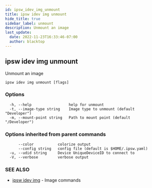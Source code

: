 ```yaml
---
id: ipsw_idev_img_unmount
title: ipsw idev img unmount
hide_title: true
sidebar_label: unmount
description: Unmount an image
last_update:
  date: 2022-11-23T16:33:46-07:00
  author: blacktop
---
```

## ipsw idev img unmount

Unmount an image

```
ipsw idev img unmount [flags]
```

### Options

```
  -h, --help                 help for unmount
  -t, --image-type string    Image type to unmount (default "Developer")
  -m, --mount-point string   Path to mount point (default "/Developer")
```

### Options inherited from parent commands

```
      --color           colorize output
      --config string   config file (default is $HOME/.ipsw.yaml)
  -u, --udid string     Device UniqueDeviceID to connect to
  -V, --verbose         verbose output
```

### SEE ALSO

* [ipsw idev img](/docs/cli/img/ipsw_idev_img)	 - Image commands

